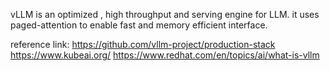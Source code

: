 vLLM is an optimized , high throughput and serving engine for LLM.  it uses paged-attention to enable fast and memory efficient interface. 

reference link:
https://github.com/vllm-project/production-stack
https://www.kubeai.org/
https://www.redhat.com/en/topics/ai/what-is-vllm